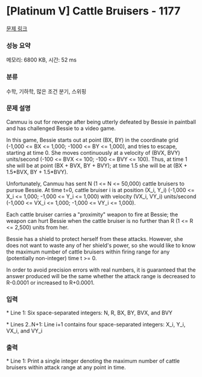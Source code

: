 # [Platinum V] Cattle Bruisers - 1177 

[문제 링크](https://www.acmicpc.net/problem/1177) 

### 성능 요약

메모리: 6800 KB, 시간: 52 ms

### 분류

수학, 기하학, 많은 조건 분기, 스위핑

### 문제 설명

<p>Canmuu is out for revenge after being utterly defeated by Bessie in paintball and has challenged Bessie to a video game.</p>

<p>In this game, Bessie starts out at point (BX, BY) in the coordinate grid (-1,000 <= BX <= 1,000; -1000 <= BY <= 1,000), and tries to escape, starting at time 0. She moves continuously at a velocity of (BVX, BVY) units/second (-100 <= BVX <= 100; -100 <= BVY <= 100). Thus, at time 1 she will be at point (BX + BVX, BY + BVY); at time 1.5 she will be at (BX + 1.5*BVX, BY + 1.5*BVY).</p>

<p>Unfortunately, Canmuu has sent N (1 <= N <= 50,000) cattle bruisers to pursue Bessie.  At time t=0, cattle bruiser i is at position (X_i, Y_i) (-1,000 <= X_i <= 1,000; -1,000 <= Y_i <= 1,000) with velocity (VX_i, VY_i) units/second (-1,000 <= VX_i <= 1,000; -1,000 <= VY_i <= 1,000).</p>

<p>Each cattle bruiser carries a "proximity" weapon to fire at Bessie; the weapon can hurt Bessie when the cattle bruiser is no further than R (1 <= R <= 2,500) units from her.</p>

<p>Bessie has a shield to protect herself from these attacks. However, she does not want to waste any of her shield's power, so she would like to know the maximum number of cattle bruisers within firing range for any (potentially non-integer) time t >= 0.</p>

<p>In order to avoid precision errors with real numbers, it is guaranteed that the answer produced will be the same whether the attack range is decreased to R-0.0001 or increased to R+0.0001.</p>

### 입력 

 <p>* Line 1: Six space-separated integers: N, R, BX, BY, BVX, and BVY</p>

<p>* Lines 2..N+1: Line i+1 contains four space-separated integers: X_i, Y_i, VX_i, and VY_i</p>

### 출력 

 <p>* Line 1: Print a single integer denoting the maximum number of cattle bruisers within attack range at any point in time.</p>

<p> </p>

